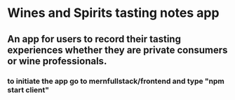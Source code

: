 # Wines and Spirits tasting notes app

## An app for users to record their tasting experiences whether they are private consumers or wine professionals.

### to initiate the app go to mernfullstack/frontend and type "npm start client"